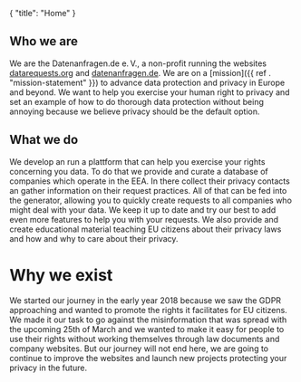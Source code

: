 {
    "title": "Home"
}

## Who we are

We are the Datenanfragen.de e.&thinsp;V., a non-profit running the websites [datarequests.org](https://www.datarequests.org) and [datenanfragen.de](https://www.datenanfragen.de). We are on a [mission]({{ ref . "mission-statement" }}) to advance data protection and privacy in Europe and beyond. We want to help you exercise your human right to privacy and set an example of how to do thorough data protection without being annoying because we believe privacy should be the default option.

## What we do

We develop an run a plattform that can help you exercise your rights concerning you data. To do that we provide and curate a database of companies which operate in the EEA. In there collect their privacy contacts an gather information on their request practices. All of that can be fed into the generator, allowing you to quickly create requests to all companies who might deal with your data. We keep it up to date and try our best to add even more features to help you with your requests. We also provide and create educational material teaching EU citizens about their privacy laws and how and why to care about their privacy.

# Why we exist

We started our journey in the early year 2018 because we saw the GDPR approaching and wanted to promote the rights it facilitates for EU citizens. We made it our task to go against the misinformation that was spread with the upcoming 25th of March and we wanted to make it easy for people to use their rights without working themselves through law documents and company websites. But our journey will not end here, we are going to continue to improve the websites and launch new projects protecting your privacy in the future.
